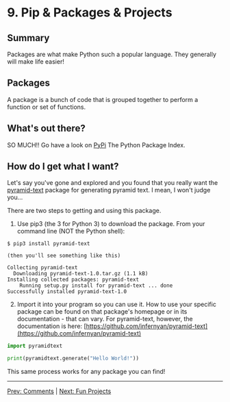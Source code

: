# 9. Pip & Packages & Projects

## Summary
Packages are what make Python such a popular language. They generally will make life easier!

## Packages
A package is a bunch of code that is grouped together to perform a function or set of functions.
 
## What's out there?
SO MUCH!! Go have a look on [PyPi](https://pypi.org) The Python Package Index.

## How do I get what I want?
Let's say you've gone and explored and you found that you really want the [pyramid-text](https://pypi.org/project/pyramid-text/) package for generating pyramid text. I mean, I won't judge you...

There are two steps to getting and using this package. 
1. Use pip3 (the 3 for Python 3) to download the package. From your command line (NOT the Python shell):
```
$ pip3 install pyramid-text

(then you'll see something like this)

Collecting pyramid-text
  Downloading pyramid-text-1.0.tar.gz (1.1 kB)
Installing collected packages: pyramid-text
    Running setup.py install for pyramid-text ... done
Successfully installed pyramid-text-1.0
```
2. Import it into your program so you can use it. How to use your specific package can be found on that package's homepage or in its documentation - that can vary. For pyramid-text, however, the documentation is here: [https://github.com/infernyan/pyramid-text](https://github.com/infernyan/pyramid-text)
```py
import pyramidtext

print(pyramidtext.generate("Hello World!"))
```
This same process works for any package you can find!

---
[Prev: Comments](<8-Comments.md>)   |   [Next: Fun Projects](<10-Fun Projects.md>)